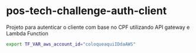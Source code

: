 # pos-tech-challenge-auth-client
Projeto para autenticar o cliente com base no CPF utilizando API gateway e Lambda Function

```bash
export TF_VAR_aws_account_id="coloqueaquiIDdaAWS"
```